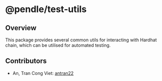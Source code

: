 # @pendle/test-utils

## Overview

This package provides several common utils for interacting with Hardhat chain, which can be utilised for automated
testing.

## Contributors

- An, Tran Cong Viet: [antran22](https://github.com/antran22)

